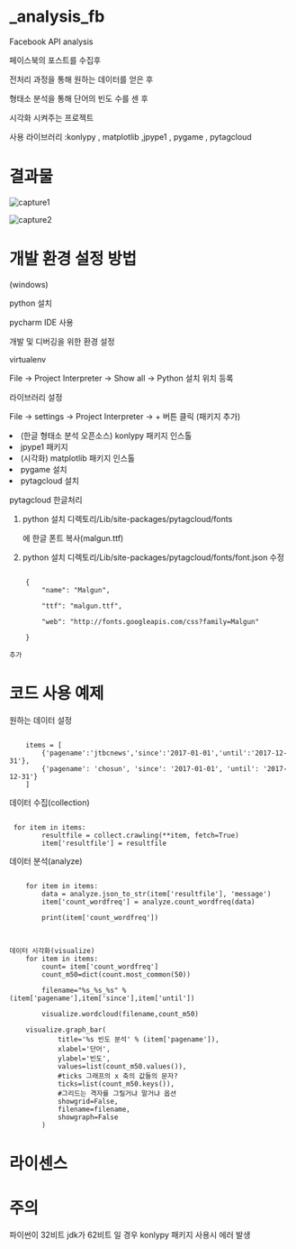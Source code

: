 # _analysis_fb
Facebook API analysis

페이스북의 포스트를 수집후

전처리 과정을 통해 원하는 데이터를 얻은 후 

형태소 분석을 통해 단어의 빈도 수를 센 후

시각화 시켜주는 프로젝트

사용 라이브러리 :konlypy , matplotlib ,jpype1 , pygame , pytagcloud


# 결과물

![capture1](https://user-images.githubusercontent.com/18182656/41819964-fbb2f3d8-7804-11e8-97ea-5c83996d7d33.JPG)


![capture2](https://user-images.githubusercontent.com/18182656/41819983-23d2b70e-7805-11e8-8370-37a457856b85.JPG)




# 개발 환경 설정 방법
(windows)

python 설치

pycharm IDE 사용

개발 및 디버깅을 위한 환경 설정

virtualenv

File -> Project Interpreter -> Show all -> Python 설치 위치 등록

라이브러리 설정

File -> settings -> Project Interpreter -> + 버튼 클릭 (패키지 추가)


<li>(한글 형태소 분석 오픈소스) konlypy 패키지 인스톨</li>

<li>jpype1 패키지</li> 

<li>(시각화) matplotlib 패키지 인스톨</li>

<li>pygame 설치</li>

<li>pytagcloud 설치</li>


pytagcloud 한글처리

   1) python 설치 디렉토리/Lib/site-packages/pytagcloud/fonts
   
      에 한글 폰트 복사(malgun.ttf)
      
   2) python 설치 디렉토리/Lib/site-packages/pytagcloud/fonts/font.json 수정

<pre><code>
	{
        "name": "Malgun",
        
        "ttf": "malgun.ttf",
        
        "web": "http://fonts.googleapis.com/css?family=Malgun"
        
    }
</pre></code>

    추가
    
# 코드 사용 예제

원하는 데이터 설정

<pre><code>
    items = [
        {'pagename':'jtbcnews','since':'2017-01-01','until':'2017-12-31'},
        {'pagename': 'chosun', 'since': '2017-01-01', 'until': '2017-12-31'}
    ]
</pre></code>


데이터 수집(collection)

<pre><code>
 for item in items:
        resultfile = collect.crawling(**item, fetch=True)
        item['resultfile'] = resultfile
</pre></code>


데이터 분석(analyze)

<pre><code>
    for item in items:
        data = analyze.json_to_str(item['resultfile'], 'message')
        item['count_wordfreq'] = analyze.count_wordfreq(data)

        print(item['count_wordfreq'])
	
</pre></code>

<pre><code>
데이터 시각화(visualize)
    for item in items:
        count= item['count_wordfreq']
        count_m50=dict(count.most_common(50))

        filename="%s_%s_%s" %(item['pagename'],item['since'],item['until'])
	
        visualize.wordcloud(filename,count_m50)
	
	visualize.graph_bar(
            title='%s 빈도 분석' % (item['pagename']),
            xlabel='단어',
            ylabel='빈도',
            values=list(count_m50.values()),
            #ticks 그래프의 x 축의 값들의 문자?
            ticks=list(count_m50.keys()),
            #그리드는 격자를 그릴거냐 말거냐 옵션
            showgrid=False,
            filename=filename,
            showgraph=False
        )
</pre></code>


# 라이센스


# 주의

파이썬이 32비트 jdk가 62비트 일 경우 konlypy 패키지 사용시 에러 발생 
